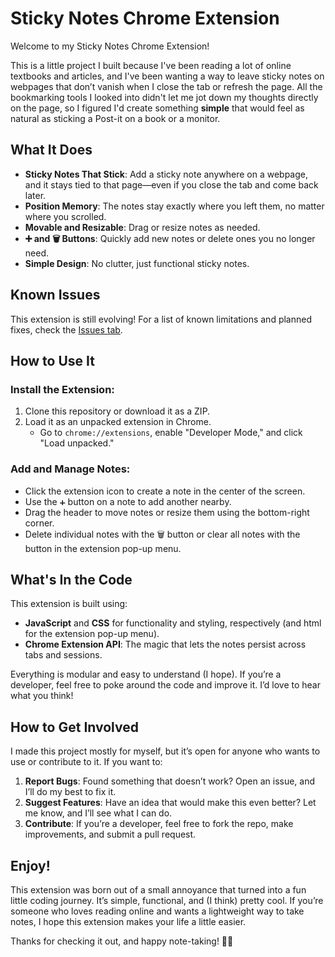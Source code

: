 # Sticky Notes Chrome Extension

Welcome to my Sticky Notes Chrome Extension! 

This is a little project I built because I've been reading a lot of online textbooks and articles, and I've been wanting a way to leave sticky notes on webpages that don’t vanish when I close the tab or refresh the page. All the bookmarking tools I looked into didn't let me jot down my thoughts directly on the page, so I figured I'd create something **simple** that would feel as natural as sticking a Post-it on a book or a monitor.


## What It Does

- **Sticky Notes That Stick**: Add a sticky note anywhere on a webpage, and it stays tied to that page—even if you close the tab and come back later.
- **Position Memory**: The notes stay exactly where you left them, no matter where you scrolled.
- **Movable and Resizable**: Drag or resize notes as needed.
- **➕ and 🗑️ Buttons**: Quickly add new notes or delete ones you no longer need.
- **Simple Design**: No clutter, just functional sticky notes.


## Known Issues

This extension is still evolving! For a list of known limitations and planned fixes, check the [Issues tab](https://github.com/larsenwald/Sticky-Notes-Extension/issues).


## How to Use It

### Install the Extension:
1. Clone this repository or download it as a ZIP.
2. Load it as an unpacked extension in Chrome. 
   - Go to `chrome://extensions`, enable "Developer Mode," and click "Load unpacked."

### Add and Manage Notes:
- Click the extension icon to create a note in the center of the screen.
- Use the `➕` button on a note to add another nearby.
- Drag the header to move notes or resize them using the bottom-right corner.
- Delete individual notes with the 🗑️ button or clear all notes with the button in the extension pop-up menu.


## What's In the Code

This extension is built using:
- **JavaScript** and **CSS** for functionality and styling, respectively (and html for the extension pop-up menu).
- **Chrome Extension API**: The magic that lets the notes persist across tabs and sessions.

Everything is modular and easy to understand (I hope). If you’re a developer, feel free to poke around the code and improve it. I’d love to hear what you think!


## How to Get Involved

I made this project mostly for myself, but it’s open for anyone who wants to use or contribute to it. If you want to:
1. **Report Bugs**: Found something that doesn’t work? Open an issue, and I’ll do my best to fix it.
2. **Suggest Features**: Have an idea that would make this even better? Let me know, and I’ll see what I can do.
3. **Contribute**: If you’re a developer, feel free to fork the repo, make improvements, and submit a pull request.


## Enjoy!

This extension was born out of a small annoyance that turned into a fun little coding journey. It’s simple, functional, and (I think) pretty cool. If you’re someone who loves reading online and wants a lightweight way to take notes, I hope this extension makes your life a little easier.

Thanks for checking it out, and happy note-taking! 📝✨
